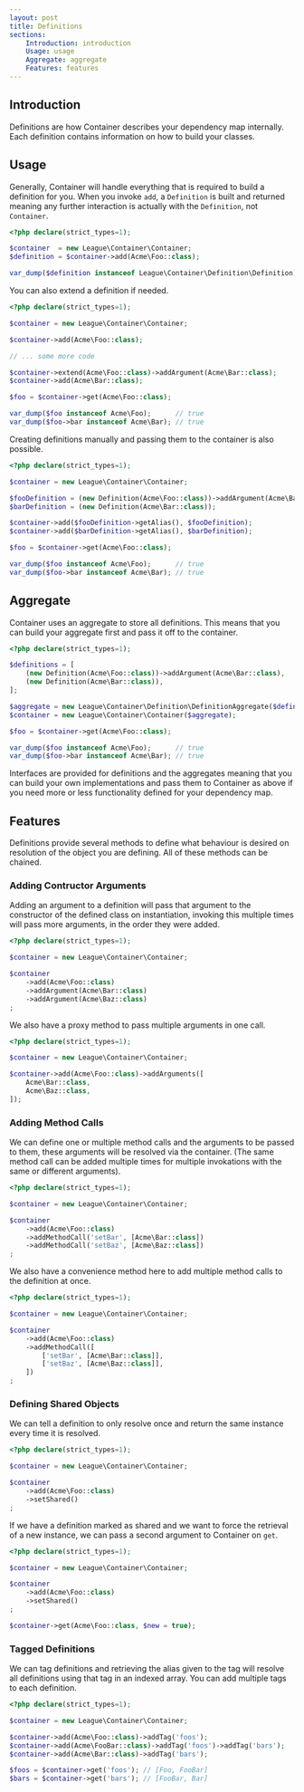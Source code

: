 ```yaml
---
layout: post
title: Definitions
sections:
    Introduction: introduction
    Usage: usage
    Aggregate: aggregate
    Features: features
---
```

## Introduction

Definitions are how Container describes your dependency map internally. Each definition contains information on how to build your classes.

## Usage

Generally, Container will handle everything that is required to build a definition for you. When you invoke `add`, a `Definition` is built and returned meaning any further interaction is actually with the `Definition`, not `Container`.

~~~ php
<?php declare(strict_types=1);

$container  = new League\Container\Container;
$definition = $container->add(Acme\Foo::class);

var_dump($definition instanceof League\Container\Definition\Definition); // true
~~~

You can also extend a definition if needed.

~~~ php
<?php declare(strict_types=1);

$container = new League\Container\Container;

$container->add(Acme\Foo::class);

// ... some more code

$container->extend(Acme\Foo::class)->addArgument(Acme\Bar::class);
$container->add(Acme\Bar::class);

$foo = $container->get(Acme\Foo::class);

var_dump($foo instanceof Acme\Foo);      // true
var_dump($foo->bar instanceof Acme\Bar); // true
~~~

Creating definitions manually and passing them to the container is also possible.

~~~ php
<?php declare(strict_types=1);

$container = new League\Container\Container;

$fooDefinition = (new Definition(Acme\Foo::class))->addArgument(Acme\Bar::class);
$barDefinition = (new Definition(Acme\Bar::class));

$container->add($fooDefinition->getAlias(), $fooDefinition);
$container->add($barDefinition->getAlias(), $barDefinition);

$foo = $container->get(Acme\Foo::class);

var_dump($foo instanceof Acme\Foo);      // true
var_dump($foo->bar instanceof Acme\Bar); // true
~~~

## Aggregate

Container uses an aggregate to store all definitions. This means that you can build your aggregate first and pass it off to the container.

~~~ php
<?php declare(strict_types=1);

$definitions = [
    (new Definition(Acme\Foo::class))->addArgument(Acme\Bar::class),
    (new Definition(Acme\Bar::class)),
];

$aggregate = new League\Container\Definition\DefinitionAggregate($definitions);
$container = new League\Container\Container($aggregate);

$foo = $container->get(Acme\Foo::class);

var_dump($foo instanceof Acme\Foo);      // true
var_dump($foo->bar instanceof Acme\Bar); // true
~~~

Interfaces are provided for definitions and the aggregates meaning that you can build your own implementations and pass them to Container as above if you need more or less functionality defined for your dependency map.

## Features

Definitions provide several methods to define what behaviour is desired on resolution of the object you are defining. All of these methods can be chained.

### Adding Contructor Arguments

Adding an argument to a definition will pass that argument to the constructor of the defined class on instantiation, invoking this multiple times will pass more arguments, in the order they were added.

~~~ php
<?php declare(strict_types=1);

$container = new League\Container\Container;

$container
    ->add(Acme\Foo::class)
    ->addArgument(Acme\Bar::class)
    ->addArgument(Acme\Baz::class)
;
~~~

We also have a proxy method to pass multiple arguments in one call.

~~~ php
<?php declare(strict_types=1);

$container = new League\Container\Container;

$container->add(Acme\Foo::class)->addArguments([
    Acme\Bar::class,
    Acme\Baz::class,
]);
~~~

### Adding Method Calls

We can define one or multiple method calls and the arguments to be passed to them, these arguments will be resolved via the container. (The same method call can be added multiple times for multiple invokations with the same or different arguments).

~~~ php
<?php declare(strict_types=1);

$container = new League\Container\Container;

$container
    ->add(Acme\Foo::class)
    ->addMethodCall('setBar', [Acme\Bar::class])
    ->addMethodCall('setBaz', [Acme\Baz::class])
;
~~~

We also have a convenience method here to add multiple method calls to the definition at once.

~~~ php
<?php declare(strict_types=1);

$container = new League\Container\Container;

$container
    ->add(Acme\Foo::class)
    ->addMethodCall([
        ['setBar', [Acme\Bar::class]],
        ['setBaz', [Acme\Baz::class]],
    ])
;
~~~

### Defining Shared Objects

We can tell a definition to only resolve once and return the same instance every time it is resolved.

~~~ php
<?php declare(strict_types=1);

$container = new League\Container\Container;

$container
    ->add(Acme\Foo::class)
    ->setShared()
;
~~~

If we have a definition marked as shared and we want to force the retrieval of a new instance, we can pass a second argument to Container on `get`.

~~~ php
<?php declare(strict_types=1);

$container = new League\Container\Container;

$container
    ->add(Acme\Foo::class)
    ->setShared()
;

$container->get(Acme\Foo::class, $new = true);
~~~

### Tagged Definitions

We can tag definitions and retrieving the alias given to the tag will resolve all definitions using that tag in an indexed array. You can add multiple tags to each definition.

~~~ php
<?php declare(strict_types=1);

$container = new League\Container\Container;

$container->add(Acme\Foo::class)->addTag('foos');
$container->add(Acme\FooBar::class)->addTag('foos')->addTag('bars');
$container->add(Acme\Bar::class)->addTag('bars');

$foos = $container->get('foos'); // [Foo, FooBar]
$bars = $container->get('bars'); // [FooBar, Bar]
~~~
